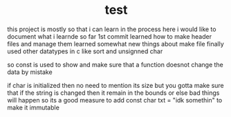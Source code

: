 <h1 align="center">test</h1>
this project is mostly so that i can learn in the process  
here i would like to document what i learnde so far
1st commit   learned how to make header files and manage them
             learned somewhat new things about make file
             finally used other datatypes in c like sort and unsignned char

so const is used to show and make sure that a function doesnot change the data by mistake

if char is initialized then no need to mention its size but you gotta make sure that if the string is changed then it remain in the bounds  or else bad things will happen so its a good measure to add const char txt = "idk somethin" to make it immutable
